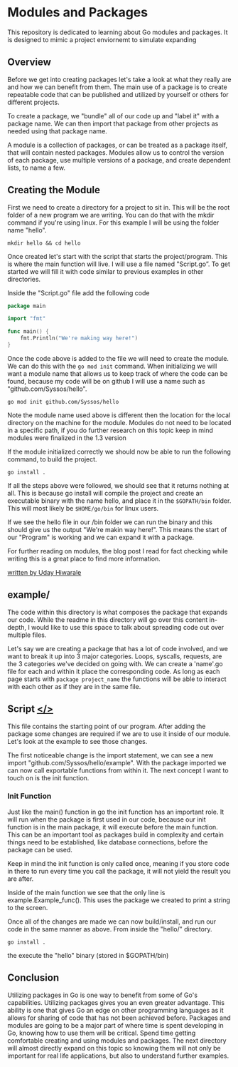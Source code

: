 # Modules and Packages

This repository is dedicated to learning about Go modules and packages. It is designed to mimic a project enviornemt to simulate expanding

## Overview

Before we get into creating packages let's take a look at what they really are and how we can benefit from them. The main use of a package is to create repeatable code that can be published and utilized by yourself or others for different projects.

To create a package, we "bundle" all of our code up and "label it" with a package name. We can then import that package from other projects as needed using that package name.

A module is a collection of packages, or can be treated as a package itself, that will contain nested packages. Modules allow us to control the version of each package, use multiple versions of a package, and create dependent lists, to name a few.

## Creating the Module

First we need to create a directory for a project to sit in. This will be the root folder of a new program we are writing. You can do that with the mkdir command if you're using linux. For this example I will be using the folder name "hello".

```
mkdir hello && cd hello
```
Once created let's start with the script that starts the project/program. This is where the main function will live. I will use a file named "Script.go”. To get started we will fill it with code similar to previous examples in other directories.

Inside the "Script.go" file add the following code

```go
package main

import "fmt"

func main() {
	fmt.Println("We're making way here!")
}
```
Once the code above is added to the file we will need to create the module. We can do this with the ``` go mod init ``` command. When initializing we will want a module name that allows us to keep track of where the code can be found, because my code will be on github I will use a name such as "github.com/Syssos/hello".

```
go mod init github.com/Syssos/hello
```

Note the module name used above is different then the location for the local directory on the machine for the module. Modules do not need to be located in a specific path, if you do further research on this topic keep in mind modules were finalized in the 1.3 version

If the module initialized correctly we should now be able to run the following command, to build the project.

```
go install .
```

If all the steps above were followed, we should see that it returns nothing at all. This is because go install will compile the project and create an executable binary with the name hello, and place it in the ``` $GOPATH/bin ``` folder. This will most likely be ``` $HOME/go/bin ``` for linux users.

If we see the hello file in our /bin folder we can run the binary and this should give us the output "We're makin way here!". This means the start of our "Program" is working and we can expand it with a package.

For further reading on modules, the blog post I read for fact checking while writing this is a great place to find more information.

[written by Uday Hiwarale](https://medium.com/rungo/anatomy-of-modules-in-go-c8274d215c16)

## example/

The code within this directory is what composes the package that expands our code. While the readme in this directory will go over this content in-depth, I would like to use this space to talk about spreading code out over multiple files.

Let's say we are creating a package that has a lot of code involved, and we want to break it up into 3 major categories. Loops, syscalls, requests, are the 3 categories we've decided on going with. We can create a 'name'.go file for each and within it place the corresponding code. As long as each page starts with ``` package project_name ``` the functions will be able to interact with each other as if they are in the same file.

## Script [</>](https://github.com/Syssos/Learning_Go/blob/main/0x09_Modules_and_Packages/Script.go)

This file contains the starting point of our program. After adding the package some changes are required if we are to use it inside of our module. Let's look at the example to see those changes.

The first noticeable change is the import statement, we can see a new import "github.com/Syssos/hello/example". With the package imported we can now call exportable functions from within it. The next concept I want to touch on is the init function.

### Init Function

Just like the main() function in go the init function has an important role. It will run when the package is first used in our code, because our init function is in the main package, it will execute before the main function. This can be an important tool as packages build in complexity and certain things need to be established, like database connections, before the package can be used.

Keep in mind the init function is only called once, meaning if you store code in there to run every time you call the package, it will not yield the result you are after.

Inside of the main function we see that the only line is example.Example_func(). This uses the package we created to print a string to the screen.

Once all of the changes are made we can now build/install, and run our code in the same manner as above. From inside the "hello/" directory.

``` 
go install .
```
the execute the "hello" binary (stored in $GOPATH/bin)

## Conclusion

Utilizing packages in Go is one way to benefit from some of Go's capabilities. Utilizing packages gives you an even greater advantage. This ability is one that gives Go an edge on other programming languages as it allows for sharing of code that has not been achieved before. Packages and modules are going to be a major part of where time is spent developing in Go, knowing how to use them will be critical. Spend time getting comfortable creating and using modules and packages. The next directory will almost directly expand on this topic so knowing them will not only be important for real life applications, but also to understand further examples.
